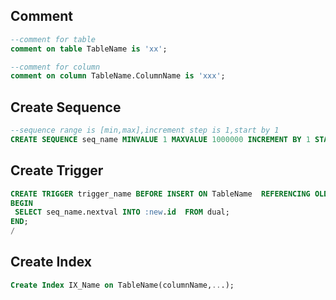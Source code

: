 ## Comment

``` sql
--comment for table
comment on table TableName is 'xx';

--comment for column
comment on column TableName.ColumnName is 'xxx';
```

## Create Sequence

```sql
--sequence range is [min,max],increment step is 1,start by 1
CREATE SEQUENCE seq_name MINVALUE 1 MAXVALUE 1000000 INCREMENT BY 1 START WITH 1;
```

## Create Trigger

```sql
CREATE TRIGGER trigger_name BEFORE INSERT ON TableName  REFERENCING OLD AS "OLD" NEW AS "NEW" FOR EACH ROW 
BEGIN
 SELECT seq_name.nextval INTO :new.id  FROM dual;
END;
/
```

## Create Index

```sql
Create Index IX_Name on TableName(columnName,...);
```

